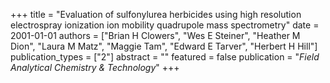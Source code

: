 +++
title = "Evaluation of sulfonylurea herbicides using high resolution electrospray ionization ion mobility quadrupole mass spectrometry"
date = 2001-01-01
authors = ["Brian H Clowers", "Wes E Steiner", "Heather M Dion", "Laura M Matz", "Maggie Tam", "Edward E Tarver", "Herbert H Hill"]
publication_types = ["2"]
abstract = ""
featured = false
publication = "*Field Analytical Chemistry & Technology*"
+++

